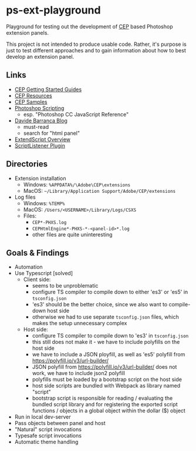 # ps-ext-playground

Playground for testing out the development of [CEP](https://www.adobe.io/apis/creativecloud/cep.html) based Photoshop 
extension panels.

This project is not intended to produce usable code. Rather, it's purpose is just to test different approaches and to
gain information about how to best develop an extension panel. 

## Links

* [CEP Getting Started Guides](https://github.com/Adobe-CEP/Getting-Started-guides)
* [CEP Resources](https://github.com/Adobe-CEP/CEP-Resources)
* [CEP Samples](https://github.com/Adobe-CEP/Samples)
* [Photoshop Scripting](https://www.adobe.com/devnet/photoshop/scripting.html)
    * esp. "Photoshop CC JavaScript Reference"
* [Davide Barranca Blog](https://www.davidebarranca.com/)
    * must-read
    * search for "html panel"
* [ExtendScript Overview](https://estk.aenhancers.com/1%20-%20Introduction/extendscript-overview.html)
* [ScriptListener Plugin](https://helpx.adobe.com/de/photoshop/kb/downloadable-plugins-and-content.html#ScriptingListenerPlugIn)

## Directories

* Extension installation
    * Windows: `%APPDATA%/\Adobe\CEP\extensions`
    * MacOS: `~/Library/Application Support/Adobe/CEP/extensions`
* Log files
    * Windows: `%TEMP%`
    * MacOS: `/Users/<USERNAME>/Library/Logs/CSXS`
    * Files:
        * `CEP*-PHXS.log`
        * `CEPHtmlEngine*-PHXS-*-<panel-id>*.log`
        * other files are quite uninteresting
        
## Goals & Findings
* Automation
* Use Typescript [solved]
    * Client side:
        * seems to be unproblematic
        * configure TS compiler to compile down to either 'es3' or 'es5' in `tsconfig.json`
        * 'es3' should be the better choice, since we also want to compile-down host side
        * otherwise we had to use separate  `tsconfig.json` files, which makes the setup unnecessary complex
    * Host side:
        * configure TS compiler to compile down to 'es3' in `tsconfig.json`
        * this still does not make it - we have to include polyfills on the host side
        * we have to include a JSON ployfill, as well as 'es5' polyfill from https://polyfill.io/v3/url-builder/
        * JSON polyfill from https://polyfill.io/v3/url-builder/ does not work, we have to include json2 polyfill
        * polyfills must be loaded by a bootstrap script on the host side
        * host side scripts are bundled with Webpack as library named "script"
        * bootstrap script is responsible for reading / evaluating the bundled script library and for registering the 
          exported script functions / objects in a global object within the dollar ($) object 
* Run in local dev-server
* Pass objects between panel and host
* "Natural" script invocations
* Typesafe script invocations
* Automatic theme handling